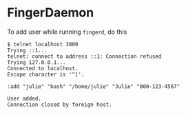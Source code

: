 # FingerDaemon


To add user while running `fingerd`, do this

    $ telnet localhost 3000
    Trying ::1...
    telnet: connect to address ::1: Connection refused
    Trying 127.0.0.1...
    Connected to localhost.
    Escape character is '^]'.
    
    :add "julie" "bash" "/home/julie" "Julie" "000-123-4567"
    
    User added.
    Connection closed by foreign host.
